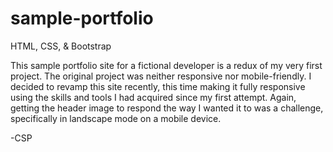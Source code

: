 # sample-portfolio

HTML, CSS, & Bootstrap

This sample portfolio site for a fictional developer is a redux of my very first project. The original project was neither responsive nor mobile-friendly. I decided to revamp this site recently, this time making it fully responsive using the skills and tools I had acquired since my first attempt. Again, getting the header image to respond the way I wanted it to was a challenge, specifically in landscape mode on a mobile device.

-CSP
